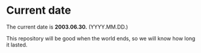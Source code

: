 # Current date

The current date is **2003.06.30.** (YYYY.MM.DD.)

This repository will be good when the world ends, so we will know how long it lasted.